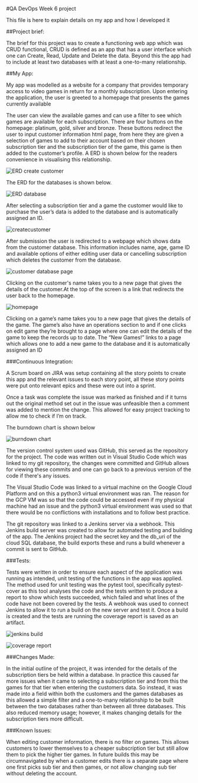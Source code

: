 #QA DevOps Week 6 project 

This file is here to explain details on my app and how I developed it 

 

##Project brief: 

The brief for this project was to create a functioning web app which was CRUD functional, CRUD is defined as an app that has a user interface which one can Create, Read, Update and Delete the data. Beyond this the app had to include at least two databases with at least a one-to-many relationship.  

 

##My App: 

My app was modelled as a website for a company that provides temporary access to video games in return for a monthly subscription. Upon entering the application, the user is greeted to a homepage that presents the games currently available  

 

 

 The user can view the available games and can use a filter to see which games are available for each subscription. There are four buttons on the homepage: platinum, gold, silver and bronze. These buttons redirect the user to input customer information html page, from here they are given a selection of games to add to their account based on their chosen subscription tier and the subscription tier of the game, this game is then added to the customer’s profile. A ERD is shown below for the readers convenience in visualising this relationship.  

 

 ![ERD create customer](https://github.com/gbarnacle79/week_6_project/blob/main/Images/erd_createcustomer.png)

The ERD for the databases is shown below. 

![ERD database](https://github.com/gbarnacle79/week_6_project/blob/main/Images/erdp-database.png) 

After selecting a subscription tier and a game the customer would like to purchase the user’s data is added to the database and is automatically assigned an ID.

![createcustomer](https://github.com/gbarnacle79/week_6_project/blob/main/Images/Add_customer.png)

After submission the user is redirected to a webpage which shows data from the customer database. This information includes name, age, game ID and available options of either editing user data or cancelling subscription which deletes the customer from the database.  

![customer database page](https://github.com/gbarnacle79/week_6_project/blob/main/Images/customer_information_system.png) 

Clicking on the customer's name takes you to a new page that gives the details of the customer.At the top of the screen is a link that redirects the user back to the homepage.  

 ![homepage](https://github.com/gbarnacle79/week_6_project/blob/main/Images/homepage.png)

Clicking on a game’s name takes you to a new page that gives the details of the game. The game’s also have an operations section to and if one clicks on edit game they’re brought to a page where one can edit the details of the game to keep the records up to date. The “New Games!” links to a page which allows one to add a new game to the database and it is automatically assigned an ID 

 

###Continuous Integration: 

A Scrum board on JIRA was setup containing all the story points to create this app and the relevant issues to each story point, all these story points were put onto relevant epics and these were out into a sprint. 

  Once a task was complete the issue was marked as finished and if it turns out the original method set out in the issue was unfeasible then a comment was added to mention the change. This allowed for easy project tracking to allow me to check if I’m on track. 

 

The burndown chart is shown below 

![burndown chart](https://github.com/gbarnacle79/week_6_project/blob/main/Images/burndownchart.png) 

The version control system used was GitHub, this served as the repository for the project. The code was written out in Visual Studio Code which was linked to my git repository, the changes were committed and GitHub allows for viewing these commits and one can go back to a previous version of the code if there's any issues.  

The Visual Studio Code was linked to a virtual machine on the Google Cloud Platform and on this a python3 virtual environment was ran. The reason for the GCP VM was so that the code could be accessed even if my physical machine had an issue and the python3 virtual environment was used so that there would be no conflictions with installations and to follow best practice.  

 

The git repository was linked to a Jenkins server via a webhook. This Jenkins build server was created to allow for automated testing and building of the app. The Jenkins project had the secret key and the db_uri of the cloud SQL database, the build exports these and runs a build whenever a commit is sent to GitHub.  

 

###Tests: 

Tests were written in order to ensure each aspect of the application was running as intended, unit testing of the functions in the app was applied. The method used for unit testing was the pytest tool, specifically pytest-cover as this tool analyses the code and the tests written to produce a report to show which tests succeeded, which failed and what lines of the code have not been covered by the tests. A webhook was used to connect Jenkins to allow it to run a build on the new server and test it. Once a build is created and the tests are running the coverage report is saved as an artifact. 

![jenkins build](https://github.com/gbarnacle79/week_6_project/blob/main/Images/jenkins_build.png)

![coverage report](https://github.com/gbarnacle79/week_6_project/blob/main/Images/Coverage_report.png)

###Changes Made: 

In the initial outline of the project, it was intended for the details of the subscription tiers be held within a database. In practice this caused far more issues when it came to selecting a subscription tier and from this the games for that tier when entering the customers data. So instead, it was made into a field within both the customers and the games databases as this allowed a simple filter and a one-to-many relationship to be built between the two databases rather than between all three databases. This also reduced memory usage; however, it makes changing details for the subscription tiers more difficult.  

 

 

###Known Issues:  

When editing customer information, there is no filter on games. This allows customers to lower themselves to a cheaper subscription tier but still allow them to pick the higher tier games. In future builds this may be circumnavigated by when a customer edits there is a separate page where one first picks sub tier and then games, or not allow changing sub tier without deleting the account. 

 
